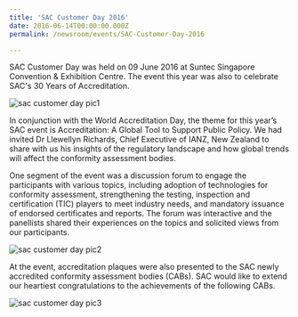 ```yaml
---
title: 'SAC Customer Day 2016'
date: 2016-06-14T00:00:00.000Z
permalink: /newsroom/events/SAC-Customer-Day-2016

---
```



SAC Customer Day was held on 09 June 2016 at Suntec Singapore Convention & Exhibition Centre. The event this year was also to celebrate SAC's 30 Years of Accreditation.

![sac customer day pic1](/images/press-release/photos/SAC-Customer-Day-2016-1.png)

In conjunction with the World Accreditation Day, the theme for this year’s SAC event is Accreditation: A Global Tool to Support Public Policy. We had invited Dr Llewellyn Richards, Chief Executive of IANZ, New Zealand to share with us his insights of the regulatory landscape and how global trends will affect the conformity assessment bodies.

One segment of the event was a discussion forum to engage the participants with various topics, including adoption of technologies for conformity assessment, strengthening the testing, inspection and certification (TIC) players to meet industry needs, and mandatory issuance of endorsed certificates and reports. The forum was interactive and the panellists shared their experiences on the topics and solicited views from our participants.

![sac customer day pic2](/images/press-release/photos/SAC-Customer-Day-2016-2.png)

At the event, accreditation plaques were also presented to the SAC newly accredited conformity assessment bodies (CABs). SAC would like to extend our heartiest congratulations to the achievements of the following CABs.

![sac customer day pic3](/images/press-release/documents/SAC-Customer-Day-2016-3.png)
